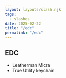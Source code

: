 ```yaml
---
layout: layouts/slash.njk
tags:
  - slashes
date: 2025-02-22
title: "/edc"
permalink: "/edc"
---
```

## EDC
- Leatherman Micra
- True Utility keychain
